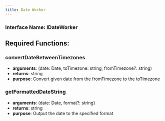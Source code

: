 ```yaml
---
title: Date Worker
---
```


### Interface Name: IDateWorker

## Required Functions:

### convertDateBetweenTimezones

-   <strong>arguments</strong>: (date: Date, toTimezone: string, fromTimezone?: string)
-   <strong>returns</strong>: string
-   <strong>purpose</strong>: Convert given date from the fromTimezone to the toTimezone

### getFormattedDateString

-   <strong>arguments</strong>: (date: Date, format?: string)
-   <strong>returns</strong>: string
-   <strong>purpose</strong>: Output the date to the specified format
